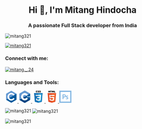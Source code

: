 <h1 align="center">Hi 👋, I'm Mitang Hindocha</h1>
<h3 align="center">A passionate Full Stack developer from India</h3>

<p align="left"> <img src="https://komarev.com/ghpvc/?username=mitang321&label=Profile%20views&color=0e75b6&style=flat" alt="mitang321" /> </p>

<p align="left"> <a href="https://github.com/ryo-ma/github-profile-trophy"><img src="https://github-profile-trophy.vercel.app/?username=mitang321" alt="mitang321" /></a> </p>

<h3 align="left">Connect with me:</h3>
<p align="left">
<a href="https://instagram.com/mitang._.24" target="blank"><img align="center" src="https://raw.githubusercontent.com/rahuldkjain/github-profile-readme-generator/master/src/images/icons/Social/instagram.svg" alt="mitang._.24" height="30" width="40" /></a>
</p>

<h3 align="left">Languages and Tools:</h3>
<p align="left"> <a href="https://www.cprogramming.com/" target="_blank" rel="noreferrer"> <img src="https://raw.githubusercontent.com/devicons/devicon/master/icons/c/c-original.svg" alt="c" width="40" height="40"/> </a> <a href="https://www.w3schools.com/cpp/" target="_blank" rel="noreferrer"> <img src="https://raw.githubusercontent.com/devicons/devicon/master/icons/cplusplus/cplusplus-original.svg" alt="cplusplus" width="40" height="40"/> </a> <a href="https://www.w3schools.com/css/" target="_blank" rel="noreferrer"> <img src="https://raw.githubusercontent.com/devicons/devicon/master/icons/css3/css3-original-wordmark.svg" alt="css3" width="40" height="40"/> </a> <a href="https://www.w3.org/html/" target="_blank" rel="noreferrer"> <img src="https://raw.githubusercontent.com/devicons/devicon/master/icons/html5/html5-original-wordmark.svg" alt="html5" width="40" height="40"/> </a> <a href="https://www.photoshop.com/en" target="_blank" rel="noreferrer"> <img src="https://raw.githubusercontent.com/devicons/devicon/master/icons/photoshop/photoshop-line.svg" alt="photoshop" width="40" height="40"/> </a> </p>

<p><img align="left" src="https://github-readme-stats.vercel.app/api/top-langs?username=mitang321&show_icons=true&locale=en&layout=compact" alt="mitang321" /></p>

<p>&nbsp;<img align="center" src="https://github-readme-stats.vercel.app/api?username=mitang321&show_icons=true&locale=en" alt="mitang321" /></p>

<p><img align="center" src="https://github-readme-streak-stats.herokuapp.com/?user=mitang321&" alt="mitang321" /></p>
